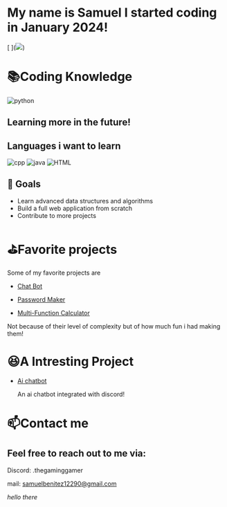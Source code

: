 # My name is Samuel I started coding in January 2024!

[ ](<a href="https://wakatime.com"><img src="https://wakatime.com/share/@018ea006-acb3-4f60-980f-ec9b4e444ed0/4216ca56-326d-4fdc-a104-9d8c74722601.png" /></a>)

# 📚Coding Knowledge
![python](https://github.com/Samuel12209/Samuel12209/assets/157180807/346fbb21-67a3-42d9-a931-ff23a3c2d37d)

## Learning more in the future!

## Languages i want to learn
![cpp](https://github.com/Samuel12209/Samuel12209/assets/157180807/2b8fde3f-c5cb-41eb-8d0b-d11b63020f7d)
![java](https://github.com/Samuel12209/Samuel12209/assets/157180807/511e9e61-5fd4-4a58-86bc-2c352e316e11)
![HTML](https://github.com/Samuel12209/Samuel12209/assets/157180807/6c28f8fa-6309-419b-a038-11ce6d01893e)

## 🌱 Goals

- Learn advanced data structures and algorithms
- Build a full web application from scratch
- Contribute to more projects

# ⛳Favorite projects
Some of my favorite projects are 

- [Chat Bot](https://github.com/Samuel12209/Chat-Bot)
  
- [Password Maker](https://github.com/Samuel12209/Password-Maker)

- [Multi-Function Calculator](https://github.com/Samuel12209/Multi-Function-Calculator)

Not because of their level of complexity but of how much fun i had making them!

# 😆A Intresting Project 
- [Ai chatbot](https://github.com/Samuel12209/llama2-bot)

  An ai chatbot integrated with discord!

# 📫Contact me 
## Feel free to reach out to me via:

Discord: .thegaminggamer

mail: samuelbenitez12290@gmail.com

*hello there*  
